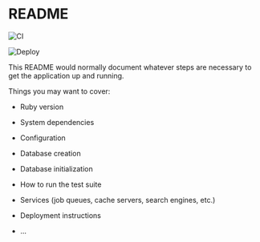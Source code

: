 # README

![CI](https://github.com/cs-muic/smart_edu_team2-deployment-test/actions/workflows/ci.yml/badge.svg)

![Deploy](https://github.com/cs-muic/smart_edu_team2-deployment-test/actions/workflows/deploy.yml/badge.svg)

This README would normally document whatever steps are necessary to get the
application up and running.

Things you may want to cover:

* Ruby version

* System dependencies

* Configuration

* Database creation

* Database initialization

* How to run the test suite

* Services (job queues, cache servers, search engines, etc.)

* Deployment instructions

* ...
